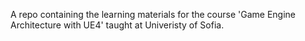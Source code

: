 A repo containing the learning materials for the course
'Game Engine Architecture with UE4' taught at Univeristy of Sofia.
